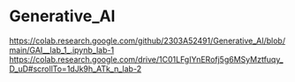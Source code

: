 # Generative_AI
https://colab.research.google.com/github/2303A52491/Generative_AI/blob/main/GAI__lab_1_.ipynb_lab-1
https://colab.research.google.com/drive/1C01LFgIYnERofj5g6MSyMztfuqy_D_uD#scrollTo=1dJk9h_ATk_n_lab-2
